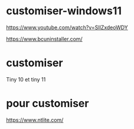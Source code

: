 # customiser-windows11
https://www.youtube.com/watch?v=SlIZxdeoWDY

https://www.bcuninstaller.com/

# customiser
Tiny 10 et tiny 11

# pour customiser
https://www.ntlite.com/


